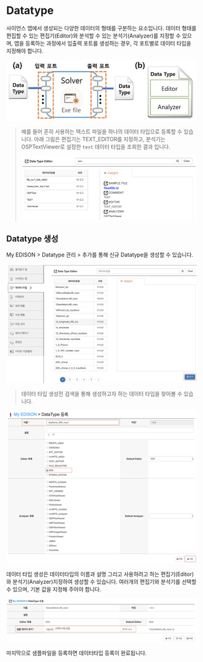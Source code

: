 # Datatype

사이언스 앱에서 생성되는 다양한 데이터의 형태를 구분하는 요소입니다. 데이터 형태를 편집할 수 있는 편집기(Editor)와 분석할 수 있는 분석기(Analyzer)를 지정할 수 있으며, 앱을 등록하는 과정에서 입출력 포트를 생성하는 경우, 각 포트별로 데이터 타입을 지정해야 합니다.

![사이언스 앱 구성요소 (a) 해석기 (b) 데이터 타입](/images/solverdev/03/image01_app_component.png)


> 예를 들어 흔히 사용하는 텍스트 파일을 하나의 데이터 타입으로 등록할 수 있습니다.
> 아래 그림은 편집기는 TEXT_EDITOR를 지정하고, 분석기는 OSPTextViewer로 설정한 ```text``` 데이터 타입을 조회한 결과 입니다.
>
> ![text 데이터 타입](/images/solverdev/05/datatype1.png)


## Datatype 생성

My EDISON > Datatype 관리 > 추가를 통해 신규 Datatype을 생성할 수 있습니다.

![Datatype 생성](/images/solverdev/05/01/sde2.png)

> 데이터 타입 생성전 검색을 통해 생성하고자 하는 데이터 타입을 찾아볼 수 있습니다.

![Datatype의 Editor 지정](/images/solverdev/05/01/sde3.png)

데이터 타입 생성은 데이터타입의 이름과 설명 그리고 사용하려고 하는 편집기(Editor)와 분석기(Analyzer)지정하여 생성할 수 있습니다. 여러개의 편집기와 분석기를 선택할 수 있으며, 기본 값을 지정해 주어야 합니다.

![Datatype의 Editor 지정](/images/solverdev/05/01/sde4.png)

마지막으로 샘플파일을 등록하면 데이터타입 등록이 완료됩니다.
